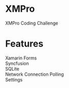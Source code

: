 # XMPro
XMPro Coding Challenge

# Features
Xamarin Forms</br>
Syncfusion</br>
SQLite</br>
Network Connection Polling</br>
Settings</br>
